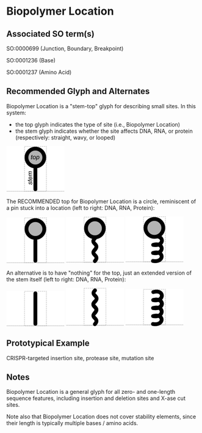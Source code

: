 # Biopolymer Location

## Associated SO term(s)
SO:0000699 (Junction, Boundary, Breakpoint)

SO:0001236 (Base)

SO:0001237 (Amino Acid)

## Recommended Glyph and Alternates

Biopolymer Location is a "stem-top" glyph for describing small sites. In this system:

- the top glyph indicates the type of site (i.e., Biopolymer Location)
- the stem glyph indicates whether the site affects DNA, RNA, or protein (respectively: straight, wavy, or looped)

![glyph specification](stem-top-specification.png)

The RECOMMENDED top for Biopolymer Location is a circle, reminiscent of a pin stuck into a location (left to right: DNA, RNA, Protein):

![glyph specification](location-dna-specification.png)
![glyph specification](location-rna-specification.png)
![glyph specification](location-protein-specification.png)

An alternative is to have "nothing" for the top, just an extended version of the stem itself (left to right: DNA, RNA, Protein):

![glyph specification](location-dna-no-top-specification.png)
![glyph specification](location-rna-no-top-specification.png)
![glyph specification](location-protein-no-top-specification.png)

## Prototypical Example

CRISPR-targeted insertion site, protease site, mutation site

## Notes
Biopolymer Location is a general glyph for all zero- and one-length sequence features, including insertion and deletion sites and X-ase cut sites.

Note also that Biopolymer Location does not cover stability elements, since their length is typically multiple bases / amino acids.
